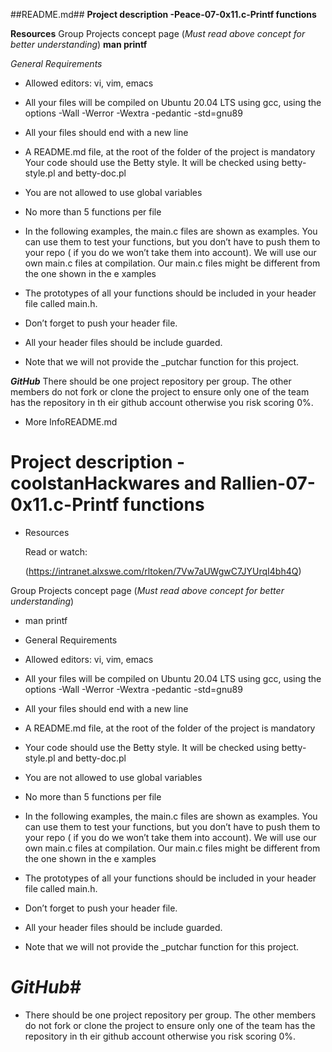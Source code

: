 ##README.md##
**Project description -Peace-07-0x11.c-Printf functions**

  **Resources**
Group Projects concept page (*Must read  above concept for better understanding*)
**man printf**

*General Requirements*

* Allowed editors: vi, vim, emacs

* All your files will be compiled on Ubuntu 20.04 LTS using gcc, using the options -Wall -Werror -Wextra -pedantic -std=gnu89

* All your files should end with a new line

* A README.md file, at the root of the folder of the project is mandatory
   Your code should use the Betty style. It will be checked using betty-style.pl and betty-doc.pl

* You are not allowed to use global variables
 
* No more than 5 functions per file

* In the following examples, the main.c files are shown as examples. You can use them to test your functions, but you don’t have to push them to your repo (    if you do we won’t take them into account). We will use our own main.c files at compilation. Our main.c files might be different from the one shown in the e    xamples

* The prototypes of all your functions should be included in your header file called main.h.

* Don’t forget to push your header file.

* All your header files should be include guarded.

* Note that we will not provide the _putchar function for this project.

 **_GitHub_**
 There should be one project repository per group. The other members do not fork or clone the project to ensure only one of the team has the repository in th    eir github account otherwise you risk scoring 0%.

* More InfoREADME.md

# Project description -coolstanHackwares and Rallien-07-0x11.c-Printf functions

* Resources
  
  Read or watch:
 
   (https://intranet.alxswe.com/rltoken/7Vw7aUWgwC7JYUrqI4bh4Q)
  
 Group Projects concept page (*Must read  above concept for better understanding*)

* man printf

* General Requirements

* Allowed editors: vi, vim, emacs

* All your files will be compiled on Ubuntu 20.04 LTS using gcc, using the options -Wall -Werror -Wextra -pedantic -std=gnu89

* All your files should end with a new line

* A README.md file, at the root of the folder of the project is mandatory

* Your code should use the Betty style. It will be checked using betty-style.pl and betty-doc.pl

* You are not allowed to use global variables

* No more than 5 functions per file

* In the following examples, the main.c files are shown as examples. You can use them to test your functions, but you don’t have to push them to your repo (    if you do we won’t take them into account). We will use our own main.c files at compilation. Our main.c files might be different from the one shown in the e    xamples

* The prototypes of all your functions should be included in your header file called main.h.

* Don’t forget to push your header file.

* All your header files should be include guarded.

* Note that we will not provide the _putchar function for this project.

# _GitHub_#

* There should be one project repository per group. The other members do not fork or clone the project to ensure only one of the team has the repository in th    eir github account otherwise you risk scoring 0%.


